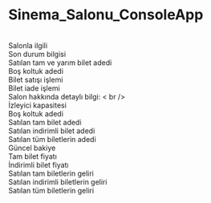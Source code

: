 # Sinema_Salonu_ConsoleApp

 <br />Salonla ilgili
 <br />Son durum bilgisi
 <br />             Satılan tam ve yarım bilet adedi
 <br />             Boş koltuk adedi
 <br />Bilet satışı işlemi
 <br />Bilet iade işlemi
 <br />Salon hakkında detaylı bilgi:
 < br />
 <br />             İzleyici kapasitesi
 <br />             Boş koltuk adedi
 <br />             Satılan tam bilet adedi
 <br />             Satılan indirimli bilet adedi
 <br />             Satılan tüm biletlerin adedi
 <br />             Güncel bakiye
 <br />             Tam bilet fiyatı
 <br />             İndirimli bilet fiyatı
 <br />             Satılan tam biletlerin geliri
 <br />             Satılan indirimli biletlerin geliri
 <br />             Satılan tüm biletlerin geliri
